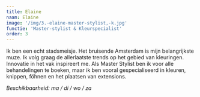 ```yaml
---
title: Elaine
naam: Elaine
image: '/img/3.-elaine-master-stylist,-k.jpg'
functie: 'Master-stylist & Kleurspecialist'
order: 3
---
```



Ik ben een echt stadsmeisje. Het bruisende Amsterdam is mijn belangrijkste muze. Ik volg graag de allerlaatste trends op het gebied van kleuringen. Innovatie in het vak inspireert me. Als Master Stylist ben ik voor alle behandelingen te boeken, maar ik ben vooral gespecialiseerd in kleuren, knippen, föhnen en het plaatsen van extensions.

*Beschikbaarheid: ma / di / wo / za*